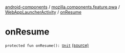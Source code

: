 [android-components](../../index.md) / [mozilla.components.feature.pwa](../index.md) / [WebAppLauncherActivity](index.md) / [onResume](./on-resume.md)

# onResume

`protected fun onResume(): `[`Unit`](https://kotlinlang.org/api/latest/jvm/stdlib/kotlin/-unit/index.html) [(source)](https://github.com/mozilla-mobile/android-components/blob/master/components/feature/pwa/src/main/java/mozilla/components/feature/pwa/WebAppLauncherActivity.kt#L48)